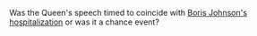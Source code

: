 Was the Queen's speech timed to coincide with <a href="https://www.npr.org/sections/coronavirus-live-updates/2020/04/05/827754993/boris-johnson-hospitalized-for-testing-after-coronavirus-diagnosis">Boris Johnson's hospitalization</a> or was it a chance event?
